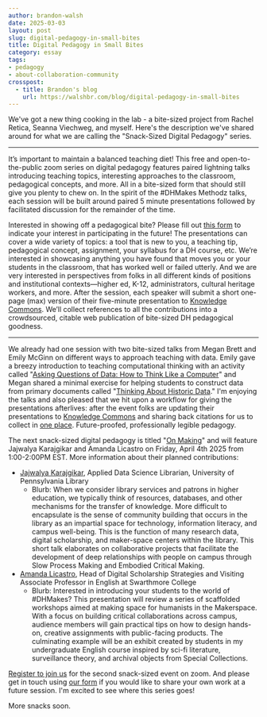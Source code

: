 ```yaml
---
author: brandon-walsh
date: 2025-03-03
layout: post
slug: digital-pedagogy-in-small-bites
title: Digital Pedagogy in Small Bites
category: essay
tags:
- pedagogy
- about-collaboration-community
crosspost:
  - title: Brandon's blog
    url: https://walshbr.com/blog/digital-pedagogy-in-small-bites
---
```

We've got a new thing cooking in the lab - a bite-sized project from Rachel Retica, Seanna Viechweg, and myself. Here's the description we've shared around for what we are calling the "Snack-Sized Digital Pedagogy" series. 

---

It’s important to maintain a balanced teaching diet! This free and open-to-the-public zoom series on digital pedagogy features paired lightning talks introducing teaching topics, interesting approaches to the classroom, pedagogical concepts, and more. All in a bite-sized form that should still give you plenty to chew on. In the spirit of the #DHMakes Methodz talks, each session will be built around paired 5 minute presentations followed by facilitated discussion for the remainder of the time.

Interested in showing off a pedagogical bite? Please fill out [this form](https://forms.gle/uh66msjsaKquYFzs7) to indicate your interest in participating in the future! The presentations can cover a wide variety of topics: a tool that is new to you, a teaching tip, pedagogical concept, assignment, your syllabus for a DH course, etc. We’re interested in showcasing anything you have found that moves you or your students in the classroom, that has worked well or failed utterly. And we are very interested in perspectives from folks in all different kinds of positions and institutional contexts—higher ed, K-12, administrators, cultural heritage workers, and more. After the session, each speaker will submit a short one-page (max) version of their five-minute presentation to [Knowledge Commons](https://hcommons.org/). We’ll collect references to all the contributions into a crowdsourced, citable web publication of bite-sized DH pedagogical goodness.

---

We already had one session with two bite-sized talks from Megan Brett and Emily McGinn on different ways to approach teaching with data. Emily gave a breezy introduction to teaching computational thinking with an activity called "[Asking Questions of Data: How to Think Like a Computer](https://doi.org/10.17613/zwcja-8bn05)" and Megan shared a minimal exercise for helping students to construct data from primary documents called "[Thinking About Historic Data](https://works.hcommons.org/records/rzq5c-43394)." I'm enjoying the talks and also pleased that we hit upon a workflow for giving the presentations afterlives: after the event folks are updating their presentations to [Knowledge Commons](https://hcommons.org/) and sharing back citations for us to collect in [one place](https://walshbr.com/snack-sized-digital-pedagogy). Future-proofed, professionally legible pedagogy.

The next snack-sized digital pedagogy is titled "[On Making](https://cal.lib.virginia.edu/event/14229798)" and will feature Jajwalya Karajgikar and Amanda Licastro on Friday, April 4th 2025 from 1:00-2:00PM EST. More information about their planned contributions:

* [Jajwalya Karajgikar](https://www.library.upenn.edu/staff/jajwalya-karajgikar), Applied Data Science Librarian, University of Pennsylvania Library
  * Blurb: When we consider library services and patrons in higher education, we typically think of resources, databases, and other mechanisms for the transfer of knowledge. More difficult to encapsulate is the sense of community building that occurs in the library as an impartial space for technology, information literacy, and campus well-being. This is the function of many research data, digital scholarship, and maker-space centers within the library. This short talk elaborates on collaborative projects that facilitate the development of deep relationships with people on campus through Slow Process Making and Embodied Critical Making.
* [Amanda Licastro](https://www.swarthmore.edu/profile/amanda-licastro), Head of Digital Scholarship Strategies and Visiting Associate Professor in English at Swarthmore College
  * Blurb: Interested in introducing your students to the world of #DHMakes? This presentation will review a series of scaffolded workshops aimed at making space for humanists in the Makerspace. With a focus on building critical collaborations across campus, audience members will gain practical tips on how to design hands-on, creative assignments with public-facing products. The culminating example will be an exhibit created by students in my undergraduate English course inspired by sci-fi literature, surveillance theory, and archival objects from Special Collections.

[Register to join us](https://cal.lib.virginia.edu/event/14229798) for the second snack-sized event on zoom. And please get in touch using [our form](https://forms.gle/uh66msjsaKquYFzs7) if you would like to share your own work at a future session. I'm excited to see where this series goes! 

More snacks soon. 


